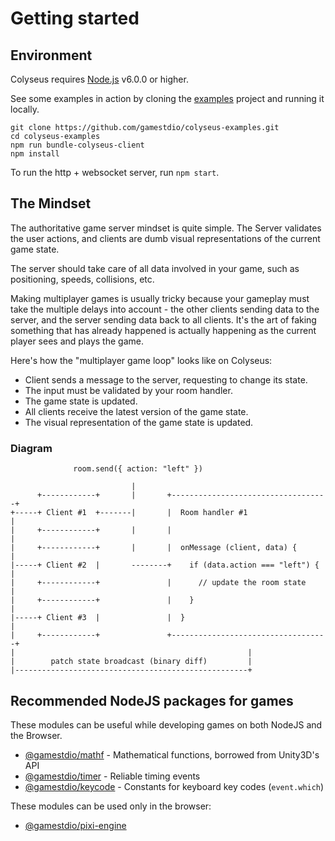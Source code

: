 # Getting started

## Environment

Colyseus requires [Node.js](https://nodejs.org/) v6.0.0 or higher.

See some examples in action by cloning the [examples](https://github.com/gamestdio/colyseus-examples) project and running it locally.

```
git clone https://github.com/gamestdio/colyseus-examples.git
cd colyseus-examples
npm run bundle-colyseus-client
npm install
```

To run the http + websocket server, run `npm start`.


## The Mindset

The authoritative game server mindset is quite simple. The Server validates the user actions, and clients are dumb visual representations of the current game state.

The server should take care of all data involved in your game, such as positioning, speeds, collisions, etc.

Making multiplayer games is usually tricky because your gameplay must take the multiple delays into account - the other clients sending data to the server, and the server sending data back to all clients. It's the art of faking something that has already happened is actually happening as the current player sees and plays the game.

Here's how the "multiplayer game loop" looks like on Colyseus:

- Client sends a message to the server, requesting to change its state.
- The input must be validated by your room handler.
- The game state is updated.
- All clients receive the latest version of the game state.
- The visual representation of the game state is updated.

### Diagram

```
              room.send({ action: "left" })

                           |
      +------------+       |       +-----------------------------------+
+-----+ Client #1  +-------|       |  Room handler #1                  |
|     +------------+       |       |                                   |
|     +------------+       |       |  onMessage (client, data) {       |
|-----+ Client #2  |       --------+    if (data.action === "left") {  |
|     +------------+               |      // update the room state     |
|     +------------+               |    }                              |
|-----+ Client #3  |               |  }                                |
|     +------------+               +-----------------------------------+
|                                                    |
|        patch state broadcast (binary diff)         |
|----------------------------------------------------+
```

## Recommended NodeJS packages for games

These modules can be useful while developing games on both NodeJS and the Browser.

- [@gamestdio/mathf](https://github.com/gamestdio/mathf) - Mathematical functions, borrowed from Unity3D's API
- [@gamestdio/timer](https://github.com/gamestdio/timer) - Reliable timing events
- [@gamestdio/keycode](https://github.com/gamestdio/keycode) - Constants for keyboard key codes (`event.which`)

These modules can be used only in the browser:

- [@gamestdio/pixi-engine](https://github.com/gamestdio/pixi-engine)

